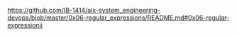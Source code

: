 https://github.com/IB-1414/alx-system_engineering-devops/blob/master/0x06-regular_expressions/README.md#0x06-regular-expressionii
